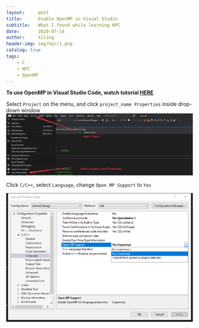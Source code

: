 ```yaml
---
layout:     post
title:      Enable OpenMP in Visual Studio
subtitle:   What I found while learning HPC
date:       2020-07-14
author:     Yiling
header-img: img/hpc/1.png
catalog: true
tags:
    - C
    - HPC
    - OpenMP
---
```

**To use OpenMP in Visual Studio Code, watch tutorial [HERE](https://610yilingliu.github.io/2020/07/01/DebugCwithOpenmpinVscode/)**

Select `Project` on the menu, and click `project_name Properties` inside drop-down window
![](\img\hpc\vssetting1.png)

Click `C/C++`, select `Language`, change `Open MP Support` to `Yes`

![](\img\hpc\vssetting2.png)